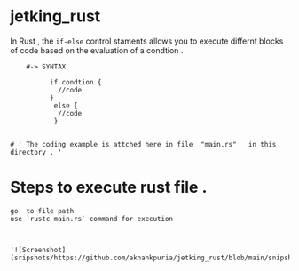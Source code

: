 # jetking_rust

In Rust , the `if-else` control staments allows you to execute differnt blocks of code based on the evaluation of a condtion . 

        #-> SYNTAX 
           
              if condtion {
                //code 
              }
               else {
                //code 
               }


    # ' The coding example is attched here in file  "main.rs"   in this directory . '



  # Steps to execute rust file . 
    go  to file path 
    use `rustc main.rs` command for execution   



    '![Screenshot](sripshots/https://github.com/aknankpuria/jetking_rust/blob/main/snipshots/3.png)'